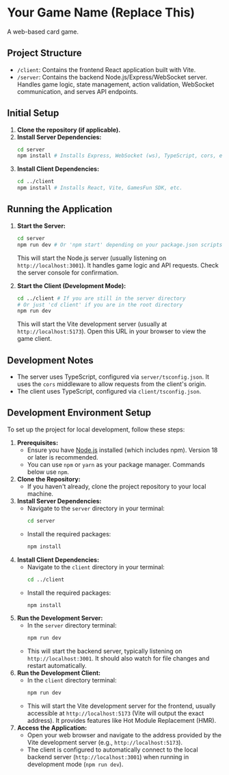 # Your Game Name (Replace This)

A web-based card game.

## Project Structure

*   `/client`: Contains the frontend React application built with Vite.
*   `/server`: Contains the backend Node.js/Express/WebSocket server. Handles game logic, state management, action validation, WebSocket communication, and serves API endpoints.

## Initial Setup

1.  **Clone the repository (if applicable).**
2.  **Install Server Dependencies:**
    ```bash
    cd server
    npm install # Installs Express, WebSocket (ws), TypeScript, cors, etc.
    ```
3.  **Install Client Dependencies:**
    ```bash
    cd ../client
    npm install # Installs React, Vite, GamesFun SDK, etc.
    ```
## Running the Application

1.  **Start the Server:**
    ```bash
    cd server
    npm run dev # Or 'npm start' depending on your package.json scripts
    ```
    This will start the Node.js server (usually listening on `http://localhost:3001`). It handles game logic and API requests. Check the server console for confirmation.

2.  **Start the Client (Development Mode):**
    ```bash
    cd ../client # If you are still in the server directory
    # Or just 'cd client' if you are in the root directory
    npm run dev
    ```
    This will start the Vite development server (usually at `http://localhost:5173`). Open this URL in your browser to view the game client.

## Development Notes

*   The server uses TypeScript, configured via `server/tsconfig.json`. It uses the `cors` middleware to allow requests from the client's origin.
*   The client uses TypeScript, configured via `client/tsconfig.json`.

## Development Environment Setup

To set up the project for local development, follow these steps:

1.  **Prerequisites:**
    *   Ensure you have [Node.js](https://nodejs.org/) installed (which includes npm). Version 18 or later is recommended.
    *   You can use `npm` or `yarn` as your package manager. Commands below use `npm`.
2.  **Clone the Repository:**
    *   If you haven't already, clone the project repository to your local machine.
3.  **Install Server Dependencies:**
    *   Navigate to the `server` directory in your terminal:
        ```bash
        cd server
        ```
    *   Install the required packages:
        ```bash
        npm install
        ```
4.  **Install Client Dependencies:**
    *   Navigate to the `client` directory in your terminal:
        ```bash
        cd ../client 
        ```
    *   Install the required packages:
        ```bash
        npm install
        ```
5.  **Run the Development Server:**
    *   In the `server` directory terminal:
        ```bash
        npm run dev 
        ```
    *   This will start the backend server, typically listening on `http://localhost:3001`. It should also watch for file changes and restart automatically.
6.  **Run the Development Client:**
    *   In the `client` directory terminal:
        ```bash
        npm run dev
        ```
    *   This will start the Vite development server for the frontend, usually accessible at `http://localhost:5173` (Vite will output the exact address). It provides features like Hot Module Replacement (HMR).
7.  **Access the Application:**
    *   Open your web browser and navigate to the address provided by the Vite development server (e.g., `http://localhost:5173`).
    *   The client is configured to automatically connect to the local backend server (`http://localhost:3001`) when running in development mode (`npm run dev`).